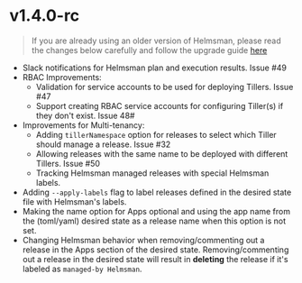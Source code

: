 # v1.4.0-rc

> If you are already using an older version of Helmsman, please read the changes below carefully and follow the upgrade guide [here](docs/migrating_to_v1.4.0-rc.md)

- Slack notifications for Helmsman plan and execution results. Issue #49
- RBAC Improvements:
    - Validation for service accounts to be used for deploying Tillers. Issue #47
    - Support creating RBAC service accounts for configuring Tiller(s) if they don't exist. Issue 48# 
- Improvements for Multi-tenancy: 
    - Adding `tillerNamespace` option for releases to select which Tiller should manage a release. Issue #32
    - Allowing releases with the same name to be deployed with different Tillers. Issue #50
    - Tracking Helmsman managed releases with special Helmsman labels.
- Adding `--apply-labels` flag to label releases defined in the desired state file with Helmsman's labels.
- Making the name option for Apps optional and using the app name from the (toml/yaml) desired state as a release name when this option is not set.
- Changing Helmsman behavior when removing/commenting out a release in the Apps section of the desired state. Removing/commenting out a release in the desired state will result in **deleting** the release if it's labeled as `managed-by Helmsman`.
    